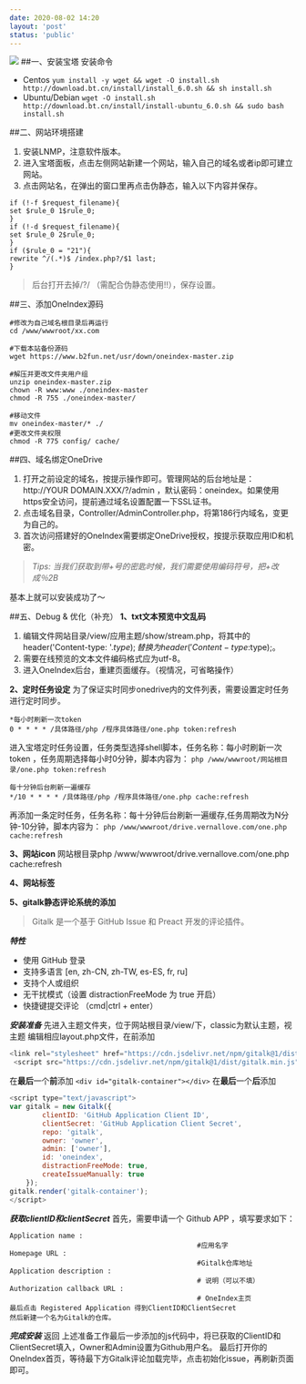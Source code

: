 ```yaml
---
date: 2020-08-02 14:20
layout: 'post'
status: 'public'
---
```

![](https://drive.vernallove.com/Img/1P926143426-6.jpg)
##一、安装宝塔
安装命令
* Centos
`yum install -y wget && wget -O install.sh http://download.bt.cn/install/install_6.0.sh && sh install.sh`
* Ubuntu/Debian
`wget -O install.sh http://download.bt.cn/install/install-ubuntu_6.0.sh && sudo bash install.sh`

##二、网站环境搭建
1. 安装LNMP，注意软件版本。
2. 进入宝塔面板，点击左侧网站新建一个网站，输入自己的域名或者ip即可建立网站。
3. 点击网站名，在弹出的窗口里再点击伪静态，输入以下内容并保存。
```
if (!-f $request_filename){
set $rule_0 1$rule_0;
}
if (!-d $request_filename){
set $rule_0 2$rule_0;
}
if ($rule_0 = "21"){
rewrite ^/(.*)$ /index.php?/$1 last;
}
```
>后台打开去掉/?/ （需配合伪静态使用!!），保存设置。


##三、添加OneIndex源码
```
#修改为自己域名根目录后再运行
cd /www/wwwroot/xx.com

#下载本站备份源码
wget https://www.b2fun.net/usr/down/oneindex-master.zip

#解压并更改文件夹用户组
unzip oneindex-master.zip
chown -R www:www ./oneindex-master
chmod -R 755 ./oneindex-master/

#移动文件
mv oneindex-master/* ./
#更改文件夹权限
chmod -R 775 config/ cache/

```
##四、域名绑定OneDrive
1. 打开之前设定的域名，按提示操作即可。管理网站的后台地址是：http://YOUR DOMAIN.XXX/?/admin ，默认密码：oneindex。如果使用https安全访问，提前通过域名设置配置一下SSL证书。
2. 点击域名目录，Controller/AdminController.php，将第186行内域名，变更为自己的。
3. 首次访问搭建好的OneIndex需要绑定OneDrive授权，按提示获取应用ID和机密。
> *Tips: 当我们获取到带+号的密匙时候，我们需要使用编码符号，把+改成％2B*

基本上就可以安装成功了～

##五、Debug & 优化（补充）
**1、txt文本预览中文乱码**
1. 编辑文件网站目录/view/应用主题/show/stream.php，将其中的header('Content-type: '.$type);替换为header('Content-type: %s; charset=utf-8',$type);。
2. 需要在线预览的文本文件编码格式应为utf-8。
3. 进入OneIndex后台，重建页面缓存。（视情况，可省略操作）

**2、定时任务设定**
为了保证实时同步onedrive内的文件列表，需要设置定时任务进行定时同步。
```
*每小时刷新一次token
0 * * * * /具体路径/php /程序具体路径/one.php token:refresh
```
进入宝塔定时任务设置，任务类型选择shell脚本，任务名称：每小时刷新一次token ，任务周期选择每小时0分钟，脚本内容为：
`php /www/wwwroot/网站根目录/one.php token:refresh`

```
每十分钟后台刷新一遍缓存
*/10 * * * * /具体路径/php /程序具体路径/one.php cache:refresh
```
再添加一条定时任务，任务名称：每十分钟后台刷新一遍缓存,任务周期改为N分钟-10分钟，脚本内容为：
`php /www/wwwroot/drive.vernallove.com/one.php cache:refresh`

**3、网站icon**
网站根目录php /www/wwwroot/drive.vernallove.com/one.php cache:refresh




**4、网站标签**



**5、gitalk静态评论系统的添加**
>Gitalk 是一个基于 GitHub Issue 和 Preact 开发的评论插件。

***特性***
- 使用 GitHub 登录
- 支持多语言 [en, zh-CN, zh-TW, es-ES, fr, ru]
- 支持个人或组织
- 无干扰模式（设置 distractionFreeMode 为 true 开启）
- 快捷键提交评论 （cmd|ctrl + enter）

***安装准备***
先进入主题文件夹，位于网站根目录/view/下，classic为默认主题，视主题
编辑相应layout.php文件，在</head>前添加
```js
<link rel="stylesheet" href="https://cdn.jsdelivr.net/npm/gitalk@1/dist/gitalk.css">
 <script src="https://cdn.jsdelivr.net/npm/gitalk@1/dist/gitalk.min.js"></script>
```
在**最后**一个</div>**前**添加
`<div id="gitalk-container"></div>`
在**最后**一个</div>**后**添加
```js
<script type="text/javascript">
var gitalk = new Gitalk({
        clientID: 'GitHub Application Client ID',
        clientSecret: 'GitHub Application Client Secret',
        repo: 'gitalk',
        owner: 'owner',
        admin: ['owner'],
        id: 'oneindex',
        distractionFreeMode: true,
        createIssueManually: true
    });
gitalk.render('gitalk-container');
</script>
```
***获取clientID和clientSecret***
首先，需要申请一个 Github APP ，填写要求如下：
```
Application name :
                                              #应用名字
Homepage URL :
                                              #Gitalk仓库地址
Application description :
                                              # 说明（可以不填）
Authorization callback URL :
                                              # OneIndex主页 
最后点击 Registered Application 得到ClientID和ClientSecret
然后新建一个名为Gitalk的仓库。
```
***完成安装***
返回 上述准备工作最后一步添加的js代码中，将已获取的ClientID和ClientSecret填入，Owner和Admin设置为Github用户名。
最后打开你的OneIndex首页，等待最下方Gitalk评论加载完毕，点击初始化issue，再刷新页面即可。
